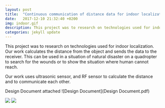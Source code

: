```yaml
---
layout: post
title:  "Continuous communication of distance data for indoor localization"
date:   2017-12-10 21:32:40 +0200
img: indoor.gif
description: This project was to research on technologies used for indoor localization. Our work calculates the distance from the object and sends the data to the receiver. This can be used in a situation of natural disaster on a quadropter to search for the wounds or to show the situation where human cannot reach.
categories: jekyll update
---
```

This project was to research on technologies used for indoor localization. Our work calculates the distance from the object and sends the data to the receiver. This can be used in a situation of natural disaster on a quadropter to search for the wounds or to show the situation where human cannot reach.

Our work uses ultrasonic sensor, and RF sensor to calculate the distance and to communicate each other.

Design Document attached
![Design Document](Design Document.pdf)

![](indoor.jpg)
![](indoor2.jpg)
